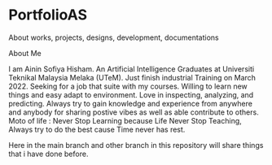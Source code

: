 # PortfolioAS
About works, projects, designs, development, documentations

About Me 

I am Ainin Sofiya Hisham. An Artificial Intelligence Graduates at Universiti Teknikal Malaysia Melaka (UTeM). 
Just finish industrial Training on March 2022. Seeking for a job that suite with my courses. 
Willing to learn new things and easy adapt to environment. 
Love in inspecting, analyzing, and predicting. 
Always try to gain knowledge and experience from anywhere and anybody for sharing postive vibes as well as able contribute to others.
Moto of life : Never Stop Learning because Life Never Stop Teaching, Always try to do the best cause Time never has rest.

Here in the main branch and other branch in this repository will share things that i have done before. 
